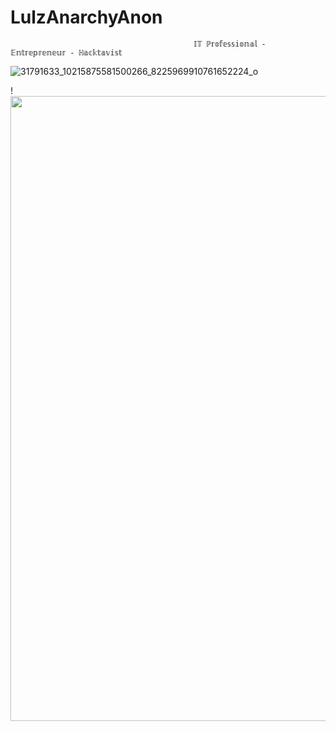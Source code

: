 # LulzAnarchyAnon 

                                             𝕀𝕋 ℙ𝕣𝕠𝕗𝕖𝕤𝕤𝕚𝕠𝕟𝕒𝕝 - 𝔼𝕟𝕥𝕣𝕖𝕡𝕣𝕖𝕟𝕖𝕦𝕣 - ℍ𝕒𝕔𝕜𝕥𝕒𝕧𝕚𝕤𝕥

![31791633_10215875581500266_8225969910761652224_o](https://user-images.githubusercontent.com/104794704/168182531-6f81304a-0ccb-4b12-965d-cf58da721764.jpg)










!<img src="https://github-readme-stats.vercel.app/api?username=LulzAnarchyAnon&show_icons=true&theme=ADD_THEME_HERE" width="1000">

